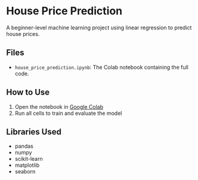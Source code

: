 # House Price Prediction

A beginner-level machine learning project using linear regression to predict house prices.

## Files
- `house_price_prediction.ipynb`: The Colab notebook containing the full code.

##  How to Use
1. Open the notebook in [Google Colab](https://colab.research.google.com/)
2. Run all cells to train and evaluate the model

## Libraries Used
- pandas
- numpy
- scikit-learn
- matplotlib
- seaborn
